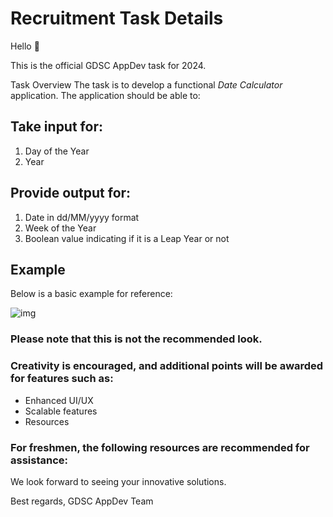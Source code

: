 # Recruitment Task Details

Hello 👋

This is the official GDSC AppDev task for 2024.

Task Overview
The task is to develop a functional *Date Calculator* application. The application should be able to:


## Take input for:

1. Day of the Year
2. Year


## Provide output for:

1. Date in dd/MM/yyyy format
2. Week of the Year
3. Boolean value indicating if it is a Leap Year or not


## Example
Below is a basic example for reference:

![img](https://github.com/user-attachments/assets/62fee4c2-e29a-47aa-904d-c85009040caf)


### Please note that this is not the recommended look.
### Creativity is encouraged, and additional points will be awarded for features such as:

- Enhanced UI/UX
- Scalable features
- Resources

### For freshmen, the following resources are recommended for assistance:

<!-- Add resources here -->


We look forward to seeing your innovative solutions.

Best regards,
GDSC AppDev Team


